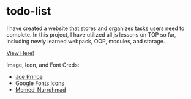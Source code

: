 # todo-list
I have created a website that stores and organizes tasks users need to complete. In this project, I have utilized all js lessons on TOP so far, including newly learned webpack, OOP, modules, and storage. 


[View Here!](https://djl2e.github.io/todo-list/)

Image, Icon, and Font Creds:
* [Joe Prince](https://fonts.google.com/specimen/Varela+Round?sort=popularity#standard-styles)
* [Google Fonts Icons](https://fonts.google.com/icons?icon.query=list)
* [Memed_Nurrohmad](https://pixabay.com/vectors/list-icon-symbol-paper-sign-flat-2389219/)
